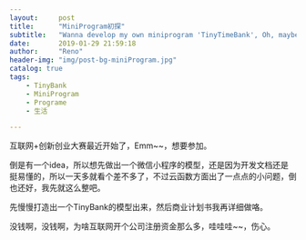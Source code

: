 ```yaml
---
layout:     post
title:      "MiniProgram初探"
subtitle:   "Wanna develop my own miniprogram 'TinyTimeBank', Oh, maybe 'TinyBank' "
date:       2019-01-29 21:59:18
author:     "Reno"
header-img: "img/post-bg-miniProgram.jpg"
catalog: true
tags:
    - TinyBank
    - MiniProgram
    - Programe
    - 生活

---
```


互联网+创新创业大赛最近开始了，Emm~~，想要参加。

倒是有一个idea，所以想先做出一个微信小程序的模型，还是因为开发文档还是挺易懂的，所以一天多就看个差不多了，不过云函数方面出了一点点的小问题，倒也还好，我先就这么整吧。

先慢慢打造出一个TinyBank的模型出来，然后商业计划书我再详细做咯。

没钱啊，没钱啊，为啥互联网开个公司注册资金那么多，哇哇哇~~，伤心。